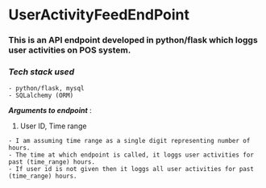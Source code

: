 # UserActivityFeedEndPoint
### This is an API endpoint developed in python/flask which loggs user activities on POS system.
### _Tech stack used_
```
- python/flask, mysql
- SQLalchemy (ORM)
```
**_Arguments to endpoint_** :

1. User ID, Time range
```
- I am assuming time range as a single digit representing number of hours.
- The time at which endpoint is called, it loggs user activities for past (time_range) hours.
- If user id is not given then it loggs all user activities for past (time_range) hours.
```
